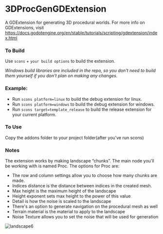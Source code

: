 # 3DProcGenGDExtension
A GDExtension for generating 3D procedural worlds. For more info on GDExtensions, visit https://docs.godotengine.org/en/stable/tutorials/scripting/gdextension/index.html

### To Build
Use `scons` + `your build options` to build the extension.

*Windows build libraries are included in the repo, so you don't need to build them yourself if you don't plan on making any changes.*

### Example:
* Run `scons platform=linux` to build the debug extension for linux.
* Run `scons platform=windows` to build the debug extension for windows.
* Run `scons target=template_release` to build the release extension for your current platform.

### To Use
Copy the addons folder to your project folder(after you've run scons)

### Notes
The extension works by making landscape “chunks”. The main node you'll be working with is named Proc. The options for Proc are:

* The row and column settings allow you to choose how many chunks are made.
* Indices distance is the distance between indices in the created mesh.
* Max height is the maximum height of the landscape
* Height exponent sets max height to the power of this value
* Detail is how the noise is scaled to the landscape
* There's an option to generate navigation on the procedural mesh as well
* Terrain material is the material to apply to the landscape
* Noise Texture allows you to set the noise that will be used for generation

![landscape6](https://user-images.githubusercontent.com/115530728/226147429-562b472c-f656-4b66-955f-096977f00f98.png)
